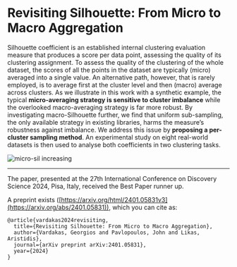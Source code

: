 # Revisiting Silhouette: From Micro to Macro Aggregation 

Silhouette coefficient is an established internal clustering evaluation measure that produces a score per data point, assessing the quality of its clustering assignment. To assess the quality of the clustering of the whole dataset, the scores of all the points in the dataset are typically (micro) averaged into a single value. An alternative path, however, that is rarely employed, is to average first at the cluster level and then (macro) average across clusters. As we illustrate in this work with a synthetic example, the typical **micro-averaging strategy is sensitive to cluster imbalance** while the overlooked macro-averaging strategy is far more robust. By investigating macro-Silhouette further, we find that uniform sub-sampling, the only available strategy in existing libraries, harms the measure’s robustness against imbalance. We address this issue by **proposing a per-cluster sampling method**. An experimental study on eight real-world datasets is then used to analyse both coefficients in two clustering tasks.

![micro-sil increasing](https://arxiv.org/html/2401.05831v3/extracted/5685400/expanded_clusters.jpg)

---
The paper, presented at the 27th International Conference on Discovery Science 2024, Pisa, Italy, received the Best Paper runner up.

A preprint exists ([https://arxiv.org/html/2401.05831v3](https://arxiv.org/abs/2401.05831)), which you can cite as:

```
@article{vardakas2024revisiting,
  title={Revisiting Silhouette: From Micro to Macro Aggregation},
  author={Vardakas, Georgios and Pavlopoulos, John and Likas, Aristidis},
  journal={arXiv preprint arXiv:2401.05831},
  year={2024}
}
```
